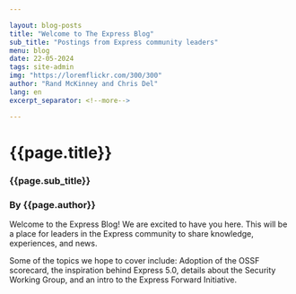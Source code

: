 ```yaml
---

layout: blog-posts
title: "Welcome to The Express Blog" 
sub_title: "Postings from Express community leaders"
menu: blog
date: 22-05-2024
tags: site-admin
img: "https://loremflickr.com/300/300"
author: "Rand McKinney and Chris Del"
lang: en
excerpt_separator: <!--more-->

---
```



# {{page.title}}

### {{page.sub_title}}
### By {{page.author}}


Welcome to the Express Blog! We are excited to have you here. This will be a place for leaders in the Express community to share knowledge, experiences, and news.
<!--more-->

Some of the topics we hope to cover include: Adoption of the OSSF scorecard, the inspiration behind Express 5.0, details about the Security Working Group, and an intro to the Express Forward Initiative.